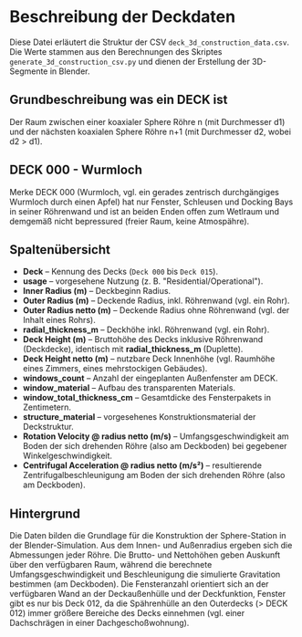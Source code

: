 # Beschreibung der Deckdaten

Diese Datei erläutert die Struktur der CSV `deck_3d_construction_data.csv`. Die Werte stammen aus den Berechnungen des Skriptes `generate_3d_construction_csv.py` und dienen der Erstellung der 3D-Segmente in Blender.

## Grundbeschreibung was ein DECK ist
Der Raum zwischen einer koaxialer Sphere Röhre n (mit Durchmesser d1) und der nächsten koaxialen Sphere Röhre n+1 (mit Durchmesser d2, wobei d2 > d1).

## DECK 000 - Wurmloch
Merke DECK 000 (Wurmloch, vgl. ein gerades zentrisch durchgängiges Wurmloch durch einen Apfel) hat nur Fenster, Schleusen und Docking Bays in seiner Röhrenwand und ist an beiden Enden offen zum Wetlraum und demgemäß nicht bepressured (freier Raum, keine Atmospähre). 

## Spaltenübersicht

- **Deck** – Kennung des Decks (`Deck 000` bis `Deck 015`).
- **usage** – vorgesehene Nutzung (z. B. "Residential/Operational").
- **Inner Radius (m)** – Deckbeginn Radius.
- **Outer Radius (m)** – Deckende Radius, inkl. Röhrenwand (vgl. ein Rohr).
- **Outer Radius netto (m)** – Deckende Radius ohne Röhrenwand (vgl. der Inhalt eines Rohrs).
- **radial_thickness_m** – Deckhöhe inkl. Röhrenwand (vgl. ein Rohr).
- **Deck Height (m)** – Bruttohöhe des Decks inklusive Röhrenwand (Deckdecke), identisch mit **radial_thickness_m** (Duplette).
- **Deck Height netto (m)** – nutzbare Deck Innenhöhe (vgl. Raumhöhe eines Zimmers, eines mehrstockigen Gebäudes).
- **windows_count** – Anzahl der eingeplanten Außenfenster am DECK.
- **window_material** – Aufbau des transparenten Materials.
- **window_total_thickness_cm** – Gesamtdicke des Fensterpakets in Zentimetern.
- **structure_material** – vorgesehenes Konstruktionsmaterial der Deckstruktur.
- **Rotation Velocity @ radius netto (m/s)** – Umfangsgeschwindigkeit am Boden der sich drehenden Röhre (also am Deckboden) bei gegebener Winkelgeschwindigkeit.
- **Centrifugal Acceleration @ radius netto (m/s²)** – resultierende Zentrifugalbeschleunigung am Boden der sich drehenden Röhre (also am Deckboden).

## Hintergrund

Die Daten bilden die Grundlage für die Konstruktion der Sphere-Station in der Blender-Simulation. Aus dem Innen- und Außenradius ergeben sich die Abmessungen jeder Röhre. Die Brutto- und Nettohöhen geben Auskunft über den verfügbaren Raum, während die berechnete Umfangsgeschwindigkeit und Beschleunigung die simulierte Gravitation bestimmen (am Deckboden). Die Fensteranzahl orientiert sich an der verfügbaren Wand an der Deckaußenhülle und der Deckfunktion, Fenster gibt es nur bis Deck 012, da die Spährenhülle an den Outerdecks (> DECK 012) immer größere Bereiche des Decks einnehmen (vgl. einer Dachschrägen in einer Dachgeschoßwohnung).

